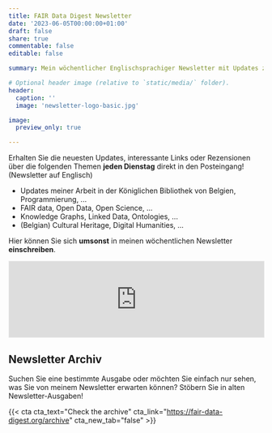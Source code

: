 ```yaml
---
title: FAIR Data Digest Newsletter
date: '2023-06-05T00:00:00+01:00'
draft: false
share: true
commentable: false
editable: false

summary: Mein wöchentlicher Englischsprachiger Newsletter mit Updates zu meiner Arbeit, FAIR Data, Linked Data, Open Science und mehr

# Optional header image (relative to `static/media/` folder).
header:
  caption: ''
  image: 'newsletter-logo-basic.jpg'

image:
  preview_only: true

---
```


Erhalten Sie die neuesten Updates, interessante Links oder Rezensionen über die folgenden Themen **jeden Dienstag** direkt in den Posteingang! (Newsletter auf Englisch)
* Updates meiner Arbeit in der Königlichen Bibliothek von Belgien, Programmierung, ...
* FAIR data, Open Data, Open Science, ...
* Knowledge Graphs, Linked Data, Ontologies, ...
* (Belgian) Cultural Heritage, Digital Humanities, ...

Hier können Sie sich **umsonst** in meinen wöchentlichen Newsletter **einschreiben**.

<iframe src="https://fairdata.substack.com/embed" width="100%" style="border:1px solid #EEE; background:white;" frameborder="0" scrolling="no"></iframe>

## Newsletter Archiv

Suchen Sie eine bestimmte Ausgabe oder möchten Sie einfach nur sehen, was Sie von meinem Newsletter erwarten können?
Stöbern Sie in alten Newsletter-Ausgaben!

{{< cta cta_text="Check the archive" cta_link="https://fair-data-digest.org/archive" cta_new_tab="false" >}}
